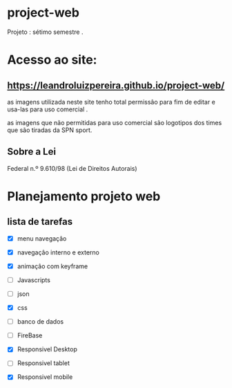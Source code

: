 # project-web
 Projeto : sétimo semestre  .
 
 # Acesso ao site:
 ## https://leandroluizpereira.github.io/project-web/
 
 as imagens utilizada neste site tenho total permissâo para fim de editar e usa-las para uso comercial .
 
  as imagens que não permitidas para uso comercial são  logotipos dos times que são tiradas da SPN sport.
 
 ## Sobre a Lei 
 
 Federal n.º 9.610/98 (Lei de Direitos Autorais)
 
 # Planejamento projeto web 
 ## lista de tarefas 
 
- [x] menu navegaçâo 
- [x] navegaçâo interno e externo 
- [x] animaçâo com keyframe 
- [ ] Javascripts
- [ ] json
- [x] css
- [ ] banco de dados
- [ ] FireBase
- [x] Responsivel Desktop
- [ ] Responsivel tablet
- [x] Responsivel mobile


